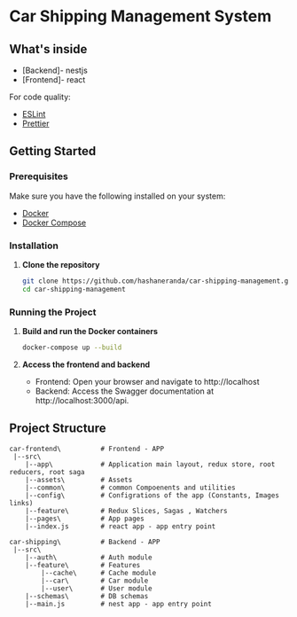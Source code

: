 # Car Shipping Management System

## What's inside

- [Backend]- nestjs
- [Frontend]- react

For code quality:

- [ESLint](https://github.com/eslint/eslint)
- [Prettier](https://github.com/prettier/prettier)

## Getting Started

### Prerequisites

Make sure you have the following installed on your system:

- [Docker](https://docs.docker.com/get-docker/)
- [Docker Compose](https://docs.docker.com/compose/install/)

### Installation

1. **Clone the repository**

   ```sh
   git clone https://github.com/hashaneranda/car-shipping-management.git
   cd car-shipping-management
   ```

### Running the Project

1. **Build and run the Docker containers**

   ```sh
   docker-compose up --build
   ```

2. **Access the frontend and backend**

   - Frontend: Open your browser and navigate to http://localhost
   - Backend: Access the Swagger documentation at http://localhost:3000/api.

## Project Structure

```
car-frontend\          # Frontend - APP
 |--src\
    |--app\            # Application main layout, redux store, root reducers, root saga
    |--assets\         # Assets
    |--common\         # common Compoenents and utilities
    |--config\         # Configrations of the app (Constants, Images links)
    |--feature\        # Redux Slices, Sagas , Watchers
    |--pages\          # App pages
    |--index.js        # react app - app entry point

car-shipping\          # Backend - APP
 |--src\
    |--auth\           # Auth module
    |--feature\        # Features
        |--cache\      # Cache module
        |--car\        # Car module
        |--user\       # User module
    |--schemas\        # DB schemas
    |--main.js         # nest app - app entry point
```
